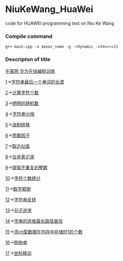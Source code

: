 # NiuKeWang_HuaWei
code for HUAWEI programming test on Niu Ke Wang

### Compile command
`g++ main.cpp -o $exec_name -g -rdynamic -std=c+=11`

### Descripton of title
[牛客网 华为在线编程训练](https://www.nowcoder.com/ta/huawei)

[1](https://github.com/zhangdongai/NiuKeWang_HuaWei/tree/master/1)->[字符串最后一个单词的长度](https://www.nowcoder.com/practice/8c949ea5f36f422594b306a2300315da?tpId=37&tqId=21224&tPage=1&rp=&ru=/ta/huawei&qru=/ta/huawei/question-ranking)

[2](https://github.com/zhangdongai/NiuKeWang_HuaWei/tree/master/2)->[计算字符个数](https://www.nowcoder.com/practice/a35ce98431874e3a820dbe4b2d0508b1?tpId=37&tqId=21225&tPage=1&rp=&ru=/ta/huawei&qru=/ta/huawei/question-ranking)

[3](https://github.com/zhangdongai/NiuKeWang_HuaWei/tree/master/3)->[明明的随机数](https://www.nowcoder.com/practice/3245215fffb84b7b81285493eae92ff0?tpId=37&tqId=21226&tPage=1&rp=&ru=/ta/huawei&qru=/ta/huawei/question-ranking)

[4](https://github.com/zhangdongai/NiuKeWang_HuaWei/tree/master/4)->[字符串分隔](https://www.nowcoder.com/practice/d9162298cb5a437aad722fccccaae8a7?tpId=37&tqId=21227&tPage=1&rp=&ru=/ta/huawei&qru=/ta/huawei/question-ranking)

[5](https://github.com/zhangdongai/NiuKeWang_HuaWei/tree/master/5)->[进制转换](https://www.nowcoder.com/practice/8f3df50d2b9043208c5eed283d1d4da6?tpId=37&tqId=21228&tPage=1&rp=&ru=/ta/huawei&qru=/ta/huawei/question-ranking)

[6](https://github.com/zhangdongai/NiuKeWang_HuaWei/tree/master/6)->[质数因子](https://www.nowcoder.com/practice/196534628ca6490ebce2e336b47b3607?tpId=37&tqId=21229&tPage=1&rp=&ru=/ta/huawei&qru=/ta/huawei/question-ranking)

[7](https://github.com/zhangdongai/NiuKeWang_HuaWei/tree/master/7)->[取近似值](https://www.nowcoder.com/practice/3ab09737afb645cc82c35d56a5ce802a?tpId=37&tqId=21230&tPage=1&rp=&ru=/ta/huawei&qru=/ta/huawei/question-ranking)

[8](https://github.com/zhangdongai/NiuKeWang_HuaWei/tree/master/8)->[合并表记录](https://www.nowcoder.com/practice/de044e89123f4a7482bd2b214a685201?tpId=37&tqId=21231&tPage=1&rp=&ru=/ta/huawei&qru=/ta/huawei/question-ranking)

[9](https://github.com/zhangdongai/NiuKeWang_HuaWei/tree/master/9)->[提取不重复的整数](https://www.nowcoder.com/practice/253986e66d114d378ae8de2e6c4577c1?tpId=37&tqId=21232&tPage=1&rp=&ru=/ta/huawei&qru=/ta/huawei/question-ranking)

[10](https://github.com/zhangdongai/NiuKeWang_HuaWei/tree/master/10)->[字符个数统计](https://www.nowcoder.com/practice/eb94f6a5b2ba49c6ac72d40b5ce95f50?tpId=37&tqId=21233&tPage=1&rp=&ru=/ta/huawei&qru=/ta/huawei/question-ranking)

[11](https://github.com/zhangdongai/NiuKeWang_HuaWei/tree/master/11)->[数字颠倒](https://www.nowcoder.com/practice/ae809795fca34687a48b172186e3dafe?tpId=37&tqId=21234&tPage=1&rp=&ru=/ta/huawei&qru=/ta/huawei/question-ranking)

[12](https://github.com/zhangdongai/NiuKeWang_HuaWei/tree/master/12)->[字符串反转](https://www.nowcoder.com/practice/e45e078701ab4e4cb49393ae30f1bb04?tpId=37&tqId=21235&tPage=1&rp=&ru=/ta/huawei&qru=/ta/huawei/question-ranking)

[13](https://github.com/zhangdongai/NiuKeWang_HuaWei/tree/master/13)->[句子逆序](https://www.nowcoder.com/practice/48b3cb4e3c694d9da5526e6255bb73c3?tpId=37&tqId=21236&tPage=1&rp=&ru=/ta/huawei&qru=/ta/huawei/question-ranking)

[14](https://github.com/zhangdongai/NiuKeWang_HuaWei/tree/master/14)->[字串的连接最长路径查找](https://www.nowcoder.com/practice/5af18ba2eb45443aa91a11e848aa6723?tpId=37&tqId=21237&tPage=1&rp=&ru=/ta/huawei&qru=/ta/huawei/question-ranking)

[15](https://github.com/zhangdongai/NiuKeWang_HuaWei/tree/master/15)->[求int型数据在内存中存储时1的个数](https://www.nowcoder.com/practice/440f16e490a0404786865e99c6ad91c9?tpId=37&tqId=21238&tPage=1&rp=&ru=/ta/huawei&qru=/ta/huawei/question-ranking)

[16](https://github.com/zhangdongai/NiuKeWang_HuaWei/tree/master/16)->[购物单](https://www.nowcoder.com/practice/f9c6f980eeec43ef85be20755ddbeaf4?tpId=37&tqId=21239&tPage=1&rp=&ru=/ta/huawei&qru=/ta/huawei/question-ranking)

[17](https://github.com/zhangdongai/NiuKeWang_HuaWei/tree/master/17)->[坐标移动](https://www.nowcoder.com/practice/119bcca3befb405fbe58abe9c532eb29?tpId=37&tqId=21240&tPage=1&rp=&ru=/ta/huawei&qru=/ta/huawei/question-ranking)
